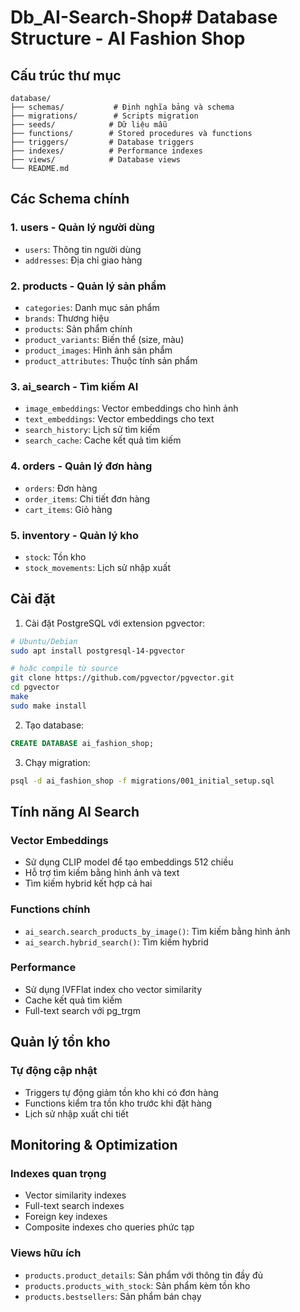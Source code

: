 ﻿# Db_AI-Search-Shop# Database Structure - AI Fashion Shop

## Cấu trúc thư mục

```
database/
├── schemas/           # Định nghĩa bảng và schema
├── migrations/        # Scripts migration
├── seeds/            # Dữ liệu mẫu
├── functions/        # Stored procedures và functions
├── triggers/         # Database triggers
├── indexes/          # Performance indexes
├── views/            # Database views
└── README.md
```

## Các Schema chính

### 1. users - Quản lý người dùng
- `users`: Thông tin người dùng
- `addresses`: Địa chỉ giao hàng

### 2. products - Quản lý sản phẩm
- `categories`: Danh mục sản phẩm
- `brands`: Thương hiệu
- `products`: Sản phẩm chính
- `product_variants`: Biến thể (size, màu)
- `product_images`: Hình ảnh sản phẩm
- `product_attributes`: Thuộc tính sản phẩm

### 3. ai_search - Tìm kiếm AI
- `image_embeddings`: Vector embeddings cho hình ảnh
- `text_embeddings`: Vector embeddings cho text
- `search_history`: Lịch sử tìm kiếm
- `search_cache`: Cache kết quả tìm kiếm

### 4. orders - Quản lý đơn hàng
- `orders`: Đơn hàng
- `order_items`: Chi tiết đơn hàng
- `cart_items`: Giỏ hàng

### 5. inventory - Quản lý kho
- `stock`: Tồn kho
- `stock_movements`: Lịch sử nhập xuất

## Cài đặt

1. Cài đặt PostgreSQL với extension pgvector:
```bash
# Ubuntu/Debian
sudo apt install postgresql-14-pgvector

# hoặc compile từ source
git clone https://github.com/pgvector/pgvector.git
cd pgvector
make
sudo make install
```

2. Tạo database:
```sql
CREATE DATABASE ai_fashion_shop;
```

3. Chạy migration:
```bash
psql -d ai_fashion_shop -f migrations/001_initial_setup.sql
```

## Tính năng AI Search

### Vector Embeddings
- Sử dụng CLIP model để tạo embeddings 512 chiều
- Hỗ trợ tìm kiếm bằng hình ảnh và text
- Tìm kiếm hybrid kết hợp cả hai

### Functions chính
- `ai_search.search_products_by_image()`: Tìm kiếm bằng hình ảnh
- `ai_search.hybrid_search()`: Tìm kiếm hybrid

### Performance
- Sử dụng IVFFlat index cho vector similarity
- Cache kết quả tìm kiếm
- Full-text search với pg_trgm

## Quản lý tồn kho

### Tự động cập nhật
- Triggers tự động giảm tồn kho khi có đơn hàng
- Functions kiểm tra tồn kho trước khi đặt hàng
- Lịch sử nhập xuất chi tiết

## Monitoring & Optimization

### Indexes quan trọng
- Vector similarity indexes
- Full-text search indexes
- Foreign key indexes
- Composite indexes cho queries phức tạp

### Views hữu ích
- `products.product_details`: Sản phẩm với thông tin đầy đủ
- `products.products_with_stock`: Sản phẩm kèm tồn kho
- `products.bestsellers`: Sản phẩm bán chạy

